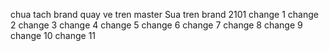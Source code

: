 chua tach brand
quay ve tren master
Sua tren brand 2101
change 1
change 2
change 3
change 4
change 5
change 6
change 7
change 8
change 9
change 10
change 11